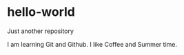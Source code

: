 # hello-world
Just another repository

I am learning Git and Github. I like Coffee and Summer time. 

